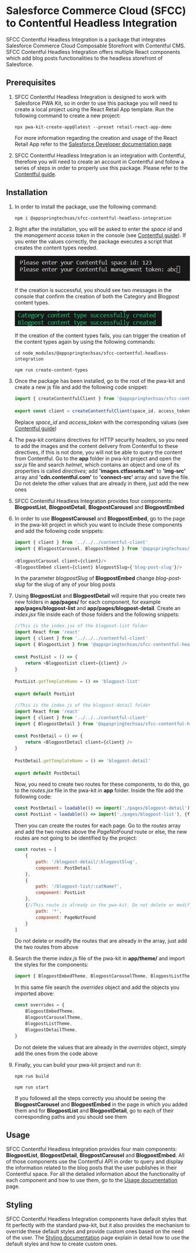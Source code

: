 # Salesforce Commerce Cloud (SFCC) to Contentful Headless Integration

SFCC Contentful Headless Integration is a package that integrates Salesforce Commerce Cloud Composable Storefront with Contentful CMS. SFCC Contentful Headless Integration offers multiple React components which add blog posts functionalities to the headless storefront of Salesforce.

## Prerequisites

1. SFCC Contentful Headless Integration is designed to work with Salesforce PWA Kit, so in order to use this package you will need to create a local project using the React Retail App template. Run the following command to create a new project:

	```shell
	npx pwa-kit-create-app@latest --preset retail-react-app-demo
	```
	For more information regarding the creation and usage of the React Retail App refer to the [Salesforce Developer documentation page](https://developer.salesforce.com/docs/commerce/pwa-kit-managed-runtime/guide/getting-started.html)

2. SFCC Contentful Headless Integration is an integration with Contentful, therefore you will need to create an account in Contentful and follow a series of steps in order to properly use this package. Please refer to the [Contentful guide](./docs/contentful.md).

## Installation

1. In order to install the package, use the following command:

	```shell
	npm i @appspringtechsas/sfcc-contentful-headless-integration
	```

2. Right after the installation, you will be asked to enter the *space id* and the *management access token* in the console (see [Contentful guide](./docs/contentful.md)). If you enter the values correctly, the package executes a script that creates the content types needed.

	![](./docs/6-ScriptPrompts.png)

	If the creation is successful, you should see two messages in the console that confirm the creation of both the Category and Blogpost content types.

	![](./docs/7-ConfirmationMessages.png)

	If the creation of the content types fails, you can trigger the creation of the content types again by using the following commands:

	```shell
	cd node_modules/@appspringtechsas/sfcc-contentful-headless-integration
	```
	```shell
	npm run create-content-types
	```	

3. Once the package has been installed, go to the root of the pwa-kit and create a new js file and add the following code snippet:

	```javascript
	import { createContentfulClient } from '@appspringtechsas/sfcc-contentful-headless-integration'

	export const client = createContentfulClient(space_id, access_token)
	```
	Replace *space_id* and *access_token* with the corresponding values (see [Contentful guide](./docs/contentful.md))

4. The pwa-kit contains directives for HTTP security headers, so you need to add the images and the content delivery from Contentful to these directives, if this is not done, you will not be able to query the content from Contentful. Go to the **app** folder in pwa-kit project and open the *ssr.js* file and search *helmet*, which contains an object and one of its properties is called *directives*; add **'images.ctfassets.net'** to **'img-src'** array and **'cdn.contentful.com'** to **'connect-src'** array and save the file. Do not delete the other values that are already in there, just add the new ones

5. SFCC Contentful Headless Integration provides four components: **BlogpostList**, **BlogpostDetail**, **BlogpostCarousel** and **BlogpostEmbed**

6. In order to use **BlogpostCarousel** and **BlogpostEmbed**, go to the page in the pwa-kit project in which you want to include these components and add the following code snippets:

	```javascript
	import { client } from '../../../contentful-client'
	import { BlogpostCarousel, BlogpostEmbed } from '@appspringtechsas/sfcc-contentful-headless-integration'

	<BlogpostCarousel client={client}/>
	<BlogpostEmbed client={client} blogpostSlug={'blog-post-slug'}/>
	```
	In the parameter *blogpostSlug* of **BlogpostEmbed** change *blog-post-slug* for the slug of any of your blog posts

7. Using **BlogpostList** and **BlogpostDetail** will require that you create two new folders in **app/pages/** for each component, for example **app/pages/blogpost-list** and **app/pages/blogpost-detail**. Create an *index.jsx* file inside each of those folders and the following snippets:

	```javascript
	//This is the index.jsx of the blogpost-list folder
	import React from 'react'
	import { client } from '../../../contentful-client'
	import { BlogpostList } from '@appspringtechsas/sfcc-contentful-headless-integration'

	const PostList = () => {
		return <BlogpostList client={client} />
	}

	PostList.getTemplateName = () => 'blogpost-list'

	export default PostList
	```
	```javascript
	//This is the index.js of the blogpost-detail folder
	import React from 'react'
	import { client } from '../../../contentful-client'
	import { BlogpostDetail } from '@appspringtechsas/sfcc-contentful-headless-integration'

	const PostDetail = () => {
		return <BlogpostDetail client={client} />
	}

	PostDetail.getTemplateName = () => 'blogpost-detail'

	export default PostDetail
	```
	Now, you need to create two routes for these components, to do this, go to the *routes.jsx* file in the pwa-kit in **app** folder. Inside the file add the following code:
	```javascript
	const PostDetail = loadable(() => import('./pages/blogpost-detail'), {fallback})
	const PostList = loadable(() => import('./pages/blogpost-list'), {fallback})
	```
	Then you can create the routes for each page. Go to the *routes* array and add the two routes above the *PageNotFound* route or else, the new routes are not going to be identified by the project:
	```javascript
	const routes = [
		{
			path: '/blogpost-detail/:blogpostSlug',
			component: PostDetail
		},
		{
			path: '/blogpost-list/:catName?',
			component: PostList
		},
		{//This route is already in the pwa-kit. Do not delete or modify it
			path: '*',
			component: PageNotFound
		}
	]
	```
	Do not delete or modify the routes that are already in the array, just add the two routes from above

8. Search the theme *index.js* file of the pwa-kit in **app/theme/** and import the styles for the components:

	```javascript
	import { BlogpostEmbedTheme, BlogpostCarouselTheme, BlogpostListTheme, BlogpostDetailTheme } from '@appspringtechsas/sfcc-contentful-headless-integration'
	```
	In this same file search the *overrides* object and add the objects you imported above:
	```javascript
	const overrides = {
		BlogpostEmbedTheme,
		BlogpostCarouselTheme,
		BlogpostListTheme,
		BlogpostDetailTheme,
	}
	```
	Do not delete the values that are already in the *overrides* object, simply add the ones from the code above

9. Finally, you can build your pwa-kit project and run it:

	```shell
	npm run build
	```
	```shell
	npm run start
	```
	If you followed all the steps correctly you should be seeing the **BlogpostCarousel** and **BlogpostEmbed** in the page in which you added them and for **BlogpostList** and **BlogpostDetail**, go to each of their corresponding paths and you should see them

## Usage

SFCC Contentful Headless Integration provides four main components: **BlogpostList**, **BlogpostDetail**, **BlogpostCarousel** and **BlogpostEmbed**. All of those components use the Contentful API in order to query and display the information related to the blog posts that the user publishes in their Contentful space. For all the detailed information about the functionality of each component and how to use them, go to the [Usage documentation](./docs/usage.md) page.

## Styling

SFCC Contentful Headless Integration components have default styles that fit perfectly with the standard pwa-kit, but it also provides the mechanism to override these default styles and provide custom ones based on the need of the user. The [Styling documentation](./docs/styling.md) page explain in detail how to use the default styles and how to create custom ones.